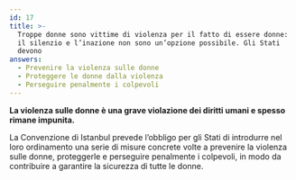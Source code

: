 ```yaml
---
id: 17
title: >-
  Troppe donne sono vittime di violenza per il fatto di essere donne:
  il silenzio e l’inazione non sono un’opzione possibile. Gli Stati
  devono
answers:
  - Prevenire la violenza sulle donne
  - Proteggere le donne dalla violenza
  - Perseguire penalmente i colpevoli
---
```

**La violenza sulle donne è una grave violazione dei diritti umani e spesso rimane impunita.**

La Convenzione di Istanbul prevede l’obbligo per gli Stati di introdurre nel loro ordinamento una serie di misure concrete volte a prevenire la violenza sulle donne, proteggerle e perseguire penalmente i colpevoli, in modo da contribuire a garantire la sicurezza di tutte le donne.
